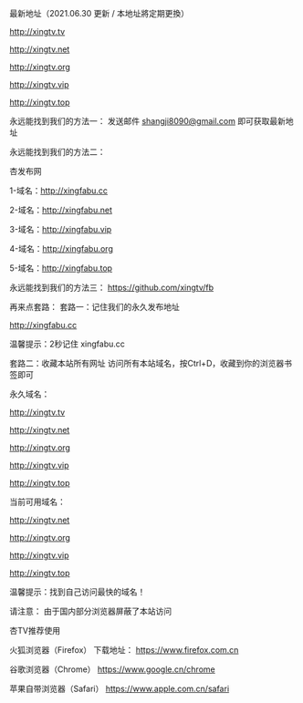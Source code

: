 最新地址（2021.06.30 更新 / 本地址將定期更換）

http://xingtv.tv

http://xingtv.net

http://xingtv.org

http://xingtv.vip

http://xingtv.top

永远能找到我们的方法一：
发送邮件 shangji8090@gmail.com 即可获取最新地址

永远能找到我们的方法二：

杏发布网 

1-域名：http://xingfabu.cc

2-域名：http://xingfabu.net

3-域名：http://xingfabu.vip

4-域名：http://xingfabu.org

5-域名：http://xingfabu.top


永远能找到我们的方法三：
https://github.com/xingtv/fb

再来点套路：
套路一：记住我们的永久发布地址

http://xingfabu.cc

温馨提示：2秒记住 xingfabu.cc

套路二：收藏本站所有网址
访问所有本站域名，按Ctrl+D，收藏到你的浏览器书签即可

永久域名：

http://xingtv.tv

http://xingtv.net

http://xingtv.org

http://xingtv.vip

http://xingtv.top

当前可用域名：

http://xingtv.net

http://xingtv.org

http://xingtv.vip

http://xingtv.top

温馨提示：找到自己访问最快的域名！

请注意： 由于国内部分浏览器屏蔽了本站访问 

杏TV推荐使用 

火狐浏览器（Firefox）
下载地址： https://www.firefox.com.cn 

谷歌浏览器（Chrome）
https://www.google.cn/chrome 

苹果自带浏览器（Safari）
https://www.apple.com.cn/safari






